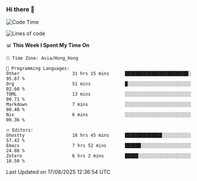 ### Hi there 👋

<!--
**nicehiro/nicehiro** is a ✨ _special_ ✨ repository because its `README.md` (this file) appears on your GitHub profile.

Here are some ideas to get you started:

- 🔭 I’m currently working on ...
- 🌱 I’m currently learning ...
- 👯 I’m looking to collaborate on ...
- 🤔 I’m looking for help with ...
- 💬 Ask me about ...
- 📫 How to reach me: ...
- 😄 Pronouns: ...
- ⚡ Fun fact: ...
-->

<!--START_SECTION:waka-->
![Code Time](http://img.shields.io/badge/Code%20Time-914%20hrs%202%20mins-blue)

![Lines of code](https://img.shields.io/badge/From%20Hello%20World%20I%27ve%20Written-1.7%20million%20lines%20of%20code-blue)

📊 **This Week I Spent My Time On** 

```text
🕑︎ Time Zone: Asia/Hong_Kong

💬 Programming Languages: 
Other                    31 hrs 15 mins      ████████████████████████░   95.67 % 
Org                      51 mins             █░░░░░░░░░░░░░░░░░░░░░░░░   02.60 % 
TOML                     13 mins             ░░░░░░░░░░░░░░░░░░░░░░░░░   00.71 % 
Markdown                 7 mins              ░░░░░░░░░░░░░░░░░░░░░░░░░   00.40 % 
Nix                      6 mins              ░░░░░░░░░░░░░░░░░░░░░░░░░   00.36 % 

🔥 Editors: 
Ghostty                  18 hrs 45 mins      ██████████████░░░░░░░░░░░   57.42 % 
Emacs                    7 hrs 52 mins       ██████░░░░░░░░░░░░░░░░░░░   24.08 % 
Zotero                   6 hrs 2 mins        █████░░░░░░░░░░░░░░░░░░░░   18.50 % 
```


 Last Updated on 17/08/2025 12:36:54 UTC
<!--END_SECTION:waka-->
